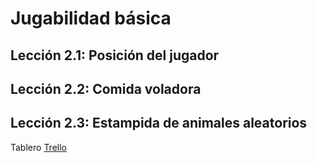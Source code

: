 # Jugabilidad básica

## Lección 2.1: Posición del jugador
## Lección 2.2: Comida voladora
## Lección 2.3: Estampida de animales aleatorios


Tablero [Trello](url)
